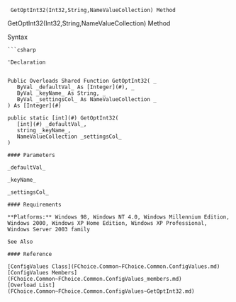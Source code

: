 ﻿     GetOptInt32(Int32,String,NameValueCollection) Method                                                   

GetOptInt32(Int32,String,NameValueCollection) Method

Syntax

```vbnet
```csharp

'Declaration
 

Public Overloads Shared Function GetOptInt32( _
   ByVal _defaultVal_ As [Integer](#), _
   ByVal _keyName_ As String, _
   ByVal _settingsCol_ As NameValueCollection _
) As [Integer](#)

public static [int](#) GetOptInt32( 
   [int](#) _defaultVal_,
   string _keyName_,
   NameValueCollection _settingsCol_
)

#### Parameters

_defaultVal_

_keyName_

_settingsCol_

#### Requirements

**Platforms:** Windows 98, Windows NT 4.0, Windows Millennium Edition, Windows 2000, Windows XP Home Edition, Windows XP Professional, Windows Server 2003 family

See Also

#### Reference

[ConfigValues Class](FChoice.Common~FChoice.Common.ConfigValues.md)  
[ConfigValues Members](FChoice.Common~FChoice.Common.ConfigValues_members.md)  
[Overload List](FChoice.Common~FChoice.Common.ConfigValues~GetOptInt32.md)